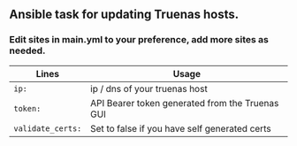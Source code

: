 ## Ansible task for updating Truenas hosts.

### Edit sites in main.yml to your preference, add more sites as needed.
| Lines | Usage | 
| ---- |----| 
| ```ip:``` | ip / dns of your truenas host |
| ```token:``` | API Bearer token generated from the Truenas GUI |
| ```validate_certs:``` | Set to false if you have self generated certs |
